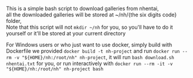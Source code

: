 This is a simple bash script to download galleries from nhentai, \
all the downloaded galleries will be stored at ~/nh/{the six digits code} folder, \
Note that this script will not `mkdir ~/nh` for you, so you'll have to do it yourself or it'll be stored at your current directory

For Windows users or who just want to use docker, simply build with Dockerfile we provided `docker build -t nh-project` and run `docker run --rm -v "${HOME}/nh:/root/nh" nh-project`, it will run `bash download.sh nhentai.txt` for you, or run interactively with `docker run --rm -it -v "${HOME}/nh:/root/nh" nh-project bash`
